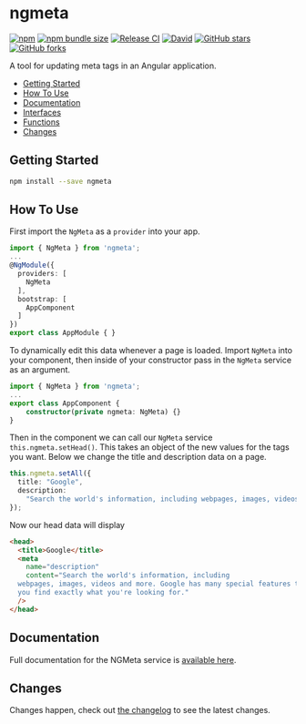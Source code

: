 # ngmeta

[![npm](https://img.shields.io/npm/v/ngmeta)](https://www.npmjs.com/package/ngmeta)
[![npm bundle size](https://img.shields.io/bundlephobia/minzip/ngmeta)](https://bundlephobia.com/result?p=ngmeta)
[![Release CI](https://github.com/MichaelSolati/ngmeta/workflows/Release%20CI/badge.svg)](https://github.com/MichaelSolati/ngmeta/actions?query=workflow%3A%22Release+CI%22)
[![David](https://img.shields.io/david/michaelsolati/ngmeta)](https://david-dm.org/michaelsolati/ngmeta)
[![GitHub stars](https://img.shields.io/github/stars/MichaelSolati/ngmeta)](https://github.com/MichaelSolati/ngmeta/stargazers)
[![GitHub forks](https://img.shields.io/github/forks/MichaelSolati/ngmeta)](https://github.com/MichaelSolati/ngmeta/network/members)

A tool for updating meta tags in an Angular application.

- [Getting Started](#getting-started)
- [How To Use](#how-to-use)
- [Documentation](#documentation)
- [Interfaces](#interfaces)
- [Functions](#functions)
- [Changes](#changes)

## Getting Started

```bash
npm install --save ngmeta
```

## How To Use

First import the `NgMeta` as a `provider` into your app.

```TypeScript
import { NgMeta } from 'ngmeta';
...
@NgModule({
  providers: [
    NgMeta
  ],
  bootstrap: [
    AppComponent
  ]
})
export class AppModule { }
```

To dynamically edit this data whenever a page is loaded. Import `NgMeta` into your component, then inside of your constructor pass in the `NgMeta` service as an argument.

```TypeScript
import { NgMeta } from 'ngmeta';
...
export class AppComponent {
    constructor(private ngmeta: NgMeta) {}
}
```

Then in the component we can call our `NgMeta` service `this.ngmeta.setHead()`. This takes an object of the new values for the tags you want. Below we change the title and description data on a page.

```TypeScript
this.ngmeta.setAll({
  title: "Google",
  description:
    "Search the world's information, including webpages, images, videos and more. Google has many special features to help you find exactly what you're looking for.",
});
```

Now our head data will display

```HTML
<head>
  <title>Google</title>
  <meta
    name="description"
    content="Search the world's information, including
  webpages, images, videos and more. Google has many special features to help
  you find exactly what you're looking for."
  />
</head>
```

## Documentation

Full documentation for the NGMeta service is [available here](https://ngmeta.otta.dev).

## Changes

Changes happen, check out [the changelog](https://github.com/MichaelSolati/ngmeta/blob/master/CHANGELOG.md) to see the latest changes.

